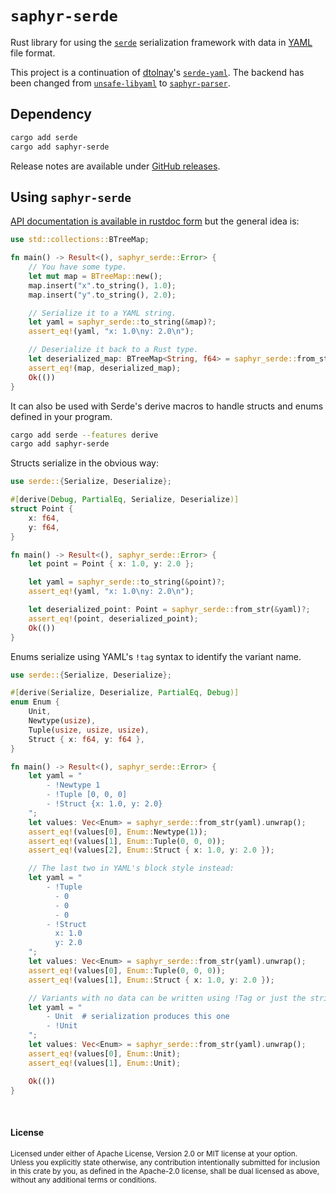 `saphyr-serde`
==============

Rust library for using the [`serde`] serialization framework with data in [YAML]
file format.

This project is a continuation of [dtolnay]'s [`serde-yaml`]. The backend has
been changed from [`unsafe-libyaml`] to [`saphyr-parser`].

## Dependency

```sh
cargo add serde
cargo add saphyr-serde
```

Release notes are available under [GitHub releases].


## Using `saphyr-serde`

[API documentation is available in rustdoc form][docs.rs] but the general idea
is:

```rust
use std::collections::BTreeMap;

fn main() -> Result<(), saphyr_serde::Error> {
    // You have some type.
    let mut map = BTreeMap::new();
    map.insert("x".to_string(), 1.0);
    map.insert("y".to_string(), 2.0);

    // Serialize it to a YAML string.
    let yaml = saphyr_serde::to_string(&map)?;
    assert_eq!(yaml, "x: 1.0\ny: 2.0\n");

    // Deserialize it back to a Rust type.
    let deserialized_map: BTreeMap<String, f64> = saphyr_serde::from_str(&yaml)?;
    assert_eq!(map, deserialized_map);
    Ok(())
}
```

It can also be used with Serde's derive macros to handle structs and enums
defined in your program.

```sh
cargo add serde --features derive
cargo add saphyr-serde
```

Structs serialize in the obvious way:

```rust
use serde::{Serialize, Deserialize};

#[derive(Debug, PartialEq, Serialize, Deserialize)]
struct Point {
    x: f64,
    y: f64,
}

fn main() -> Result<(), saphyr_serde::Error> {
    let point = Point { x: 1.0, y: 2.0 };

    let yaml = saphyr_serde::to_string(&point)?;
    assert_eq!(yaml, "x: 1.0\ny: 2.0\n");

    let deserialized_point: Point = saphyr_serde::from_str(&yaml)?;
    assert_eq!(point, deserialized_point);
    Ok(())
}
```

Enums serialize using YAML's `!tag` syntax to identify the variant name.

```rust
use serde::{Serialize, Deserialize};

#[derive(Serialize, Deserialize, PartialEq, Debug)]
enum Enum {
    Unit,
    Newtype(usize),
    Tuple(usize, usize, usize),
    Struct { x: f64, y: f64 },
}

fn main() -> Result<(), saphyr_serde::Error> {
    let yaml = "
        - !Newtype 1
        - !Tuple [0, 0, 0]
        - !Struct {x: 1.0, y: 2.0}
    ";
    let values: Vec<Enum> = saphyr_serde::from_str(yaml).unwrap();
    assert_eq!(values[0], Enum::Newtype(1));
    assert_eq!(values[1], Enum::Tuple(0, 0, 0));
    assert_eq!(values[2], Enum::Struct { x: 1.0, y: 2.0 });

    // The last two in YAML's block style instead:
    let yaml = "
        - !Tuple
          - 0
          - 0
          - 0
        - !Struct
          x: 1.0
          y: 2.0
    ";
    let values: Vec<Enum> = saphyr_serde::from_str(yaml).unwrap();
    assert_eq!(values[0], Enum::Tuple(0, 0, 0));
    assert_eq!(values[1], Enum::Struct { x: 1.0, y: 2.0 });

    // Variants with no data can be written using !Tag or just the string name.
    let yaml = "
        - Unit  # serialization produces this one
        - !Unit
    ";
    let values: Vec<Enum> = saphyr_serde::from_str(yaml).unwrap();
    assert_eq!(values[0], Enum::Unit);
    assert_eq!(values[1], Enum::Unit);

    Ok(())
}
```

<br>

#### License

<sup>
Licensed under either of Apache License, Version 2.0 or MIT license at your
option.
</sup>

<br>

<sub>
Unless you explicitly state otherwise, any contribution intentionally submitted
for inclusion in this crate by you, as defined in the Apache-2.0 license, shall
be dual licensed as above, without any additional terms or conditions.
</sub>

[`serde`]: https://github.com/serde-rs/serde
[YAML]: https://yaml.org/
[dtolnay]: https://github.com/dtolnay
[`serde-yaml`]: https://github.com/dtolnay/serde-yaml
[`unsafe-libyaml`]: https://github.com/dtolnay/unsafe-libyaml
[`saphyr-parser`]: https://github.com/saphyr-rs/saphyr-parser
[GitHub releases]: https://github.com/saphyr-rs/saphyr-serde/releases
[docs.rs]: https://docs.rs/saphyr-serde
